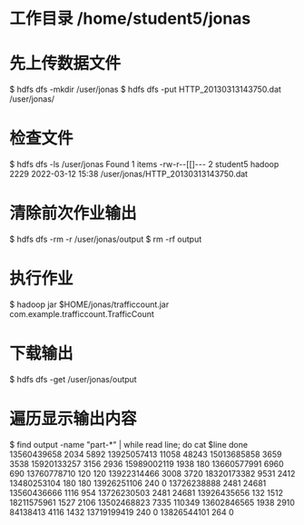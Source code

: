 # 工作目录 /home/student5/jonas
# 先上传数据文件
$ hdfs dfs -mkdir /user/jonas
$ hdfs dfs -put HTTP_20130313143750.dat /user/jonas/
# 检查文件
$ hdfs dfs -ls /user/jonas
Found 1 items
-rw-r--[[]---   2 student5 hadoop       2229 2022-03-12 15:38 /user/jonas/HTTP_20130313143750.dat
# 清除前次作业输出
$ hdfs dfs -rm -r /user/jonas/output
$ rm -rf output
# 执行作业
$ hadoop jar $HOME/jonas/trafficcount.jar com.example.trafficcount.TrafficCount
# 下载输出
$ hdfs dfs -get /user/jonas/output
# 遍历显示输出内容
$ find output -name "part-*" | while read line; do
cat $line
done
13560439658     2034    5892
13925057413     11058   48243
15013685858     3659    3538
15920133257     3156    2936
15989002119     1938    180
13660577991     6960    690
13760778710     120     120
13922314466     3008    3720
18320173382     9531    2412
13480253104     180     180
13926251106     240     0
13726238888     2481    24681
13560436666     1116    954
13726230503     2481    24681
13926435656     132     1512
18211575961     1527    2106
13502468823     7335    110349
13602846565     1938    2910
84138413        4116    1432
13719199419     240     0
13826544101     264     0